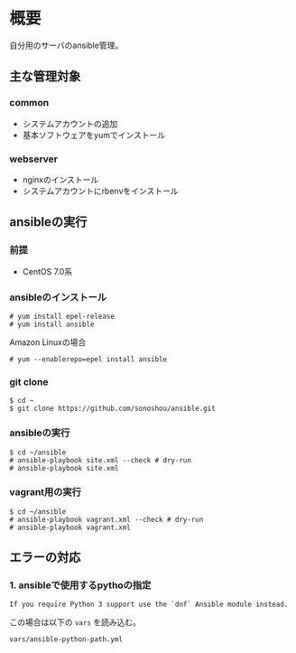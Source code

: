 # 概要

自分用のサーバのansible管理。

## 主な管理対象

### common

- システムアカウントの追加
- 基本ソフトウェアをyumでインストール

### webserver

- nginxのインストール
- システムアカウントにrbenvをインストール

## ansibleの実行

### 前提

- CentOS 7.0系

### ansibleのインストール

```
# yum install epel-release
# yum install ansible
```

Amazon Linuxの場合

```
# yum --enablerepo=epel install ansible
```

### git clone

```
$ cd ~
$ git clone https://github.com/sonoshou/ansible.git
```

### ansibleの実行

```
$ cd ~/ansible
# ansible-playbook site.xml --check # dry-run
# ansible-playbook site.xml
```

### vagrant用の実行

```
$ cd ~/ansible
# ansible-playbook vagrant.xml --check # dry-run
# ansible-playbook vagrant.xml
```

## エラーの対応

### 1. ansibleで使用するpythoの指定 

```
If you require Python 3 support use the `dnf` Ansible module instead.
```

この場合は以下の `vars` を読み込む。

```
vars/ansible-python-path.yml
```
